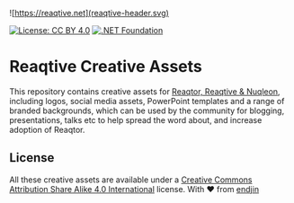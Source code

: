 ![https://reaqtive.net](reaqtive-header.svg)
 
[![License: CC BY 4.0](https://img.shields.io/badge/License-CC%20BY%204.0-lightgrey.svg)](https://creativecommons.org/licenses/by/4.0/)
[![.NET Foundation](https://img.shields.io/badge/.NET%20Foundation-blueviolet.svg)](https://www.dotnetfoundation.org/)

# Reaqtive Creative Assets

This repository contains creative assets for [Reaqtor, Reaqtive & Nuqleon](https://github.com/reaqtive/reaqtor), including logos, social media assets, PowerPoint templates and a range of branded backgrounds, which can be used by the community for blogging, presentations, talks etc to help spread the word about, and increase adoption of Reaqtor. 

## License

All these creative assets are available under a [Creative Commons Attribution Share Alike 4.0 International](https://creativecommons.org/licenses/by/4.0/) license. With ❤ from [endjin](https://endjin.com)